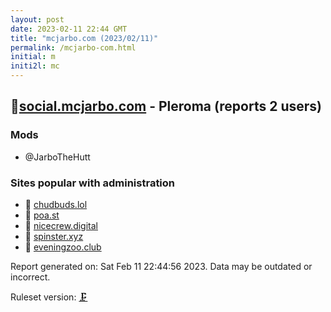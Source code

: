 ```yaml
---
layout: post
date: 2023-02-11 22:44 GMT
title: "mcjarbo.com (2023/02/11)"
permalink: /mcjarbo-com.html
initial: m
initi2l: mc
---
```


## 🐘[social.mcjarbo.com](https://social.mcjarbo.com) - Pleroma (reports 2 users)

### Mods
 * @JarboTheHutt

### Sites popular with administration

* 🧸 [chudbuds.lol](/chudbuds-lol.html)
* 🧸 [poa.st](/poa-st.html)
* 🧸 [nicecrew.digital](/nicecrew-digital.html)
* 🐘 [spinster.xyz](/spinster-xyz.html)
* 🐘 [eveningzoo.club](/eveningzoo-club.html)

Report generated on: Sat Feb 11 22:44:56 2023. Data may be outdated or incorrect.

Ruleset version: [🗜](/version-clamp)
